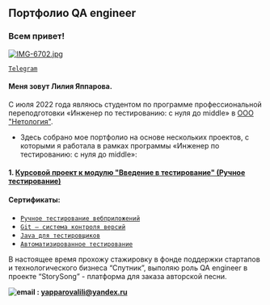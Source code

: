 ## Портфолио QA engineer

<h3>
  
  Всем привет!

</h3>

[![IMG-6702.jpg](https://i.postimg.cc/jSV5DMhF/IMG-6702.jpg)](https://postimg.cc/ZCcZgF28)

[```Telegram```](https://t.me/yapparova_liliya)

  #### Меня зовут Лилия Яппарова. 
 >
 
 С июля 2022 года являюсь студентом по программе профессиональной переподготовки «Инженер по тестированию: с нуля до middle» в [ООО "Нетология"](https://netology.ru).

  - Здесь собрано мое портфолио на основе нескольких проектов, с которыми я работала в рамках программы «Инженер по тестированию: с нуля до middle»:

 #### 1. [Курсовой проект к модулю "Введение в тестирование" (Ручное тестирование)](https://drive.google.com/drive/folders/1_gf25_1eAoihw2k5g_7U3yLEgL_a96OB?ths=true)
 
 #### Сертификаты:
   * [```Ручное тестирование вебприложений```](https://drive.google.com/file/d/11OBWI2qzn0Iqe9EVqIZJaas16QukX_n2/view?usp=share_link)
   * [```Git — система контроля версий```](https://drive.google.com/file/d/18alWJmBkZuX5Wm95PijdVrVkYLQ95lve/view?usp=share_link)
   * [```Java для тестировщиков```](https://drive.google.com/file/d/10H1LUJd8wL2DkECaLXV4zhamtzQcR-Oh/view?usp=share_link)
   * [```Автоматизированное тестирование```](https://drive.google.com/file/d/1cRrnj3XVcDBgNfqI7TjPS2G7Mcc2Q7Sh/view?usp=share_link)
  
В настоящее время прохожу стажировку в фонде поддержки стартапов и технологического бизнеса “Спутник”, выполяю роль QA engineer в проекте  “StorySong” - платформа для заказа авторской песни.


 **![email](https://texterra.ru/bitrix/templates/texterra/img/image/mail-icon.svg "yapparovalili@yandex.ru") : <yapparovalili@yandex.ru>** 
